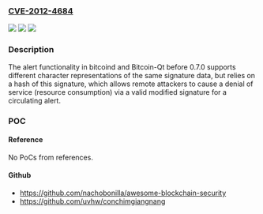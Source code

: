 ### [CVE-2012-4684](https://cve.mitre.org/cgi-bin/cvename.cgi?name=CVE-2012-4684)
![](https://img.shields.io/static/v1?label=Product&message=n%2Fa&color=blue)
![](https://img.shields.io/static/v1?label=Version&message=n%2Fa&color=blue)
![](https://img.shields.io/static/v1?label=Vulnerability&message=n%2Fa&color=brighgreen)

### Description

The alert functionality in bitcoind and Bitcoin-Qt before 0.7.0 supports different character representations of the same signature data, but relies on a hash of this signature, which allows remote attackers to cause a denial of service (resource consumption) via a valid modified signature for a circulating alert.

### POC

#### Reference
No PoCs from references.

#### Github
- https://github.com/nachobonilla/awesome-blockchain-security
- https://github.com/uvhw/conchimgiangnang

